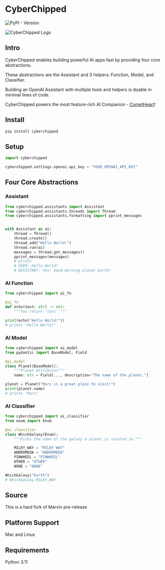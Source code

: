 # CyberChipped

![PyPI - Version](https://img.shields.io/pypi/v/cyberchipped)

![CyberChipped Logo](https://cyberchipped.com/375.png)

## Intro
CyberChipped enables building powerful AI apps fast by providing four core abstractions.

These abstractions are the Assistant and 3 helpers: Function, Model, and Classifier.

Building an OpenAI Assistant with multiple tools and helpers is doable in minimal lines of code.

CyberChipped powers the most feature-rich AI Companion - [CometHeart](https://cometheart.com)!

## Install

```bash
pip install cyberchipped
```

## Setup
```python
import cyberchipped

cyberchipped.settings.openai.api_key = "YOUR_OPENAI_API_KEY"
```

## Four Core Abstractions

### Assistant
```python
from cyberchipped.assistants import Assistant
from cyberchipped.assistants.threads import Thread
from cyberchipped.assistants.formatting import pprint_messages


with Assistant as ai:
    thread = Thread()
    thread.create()
    thread.add("Hello World!")
    thread.run(ai)
    messages = thread.get_messages()
    pprint_messages(messages)
    # prints 
    # USER: Hello World!
    # ASSISTANT: Yes! Good morning planet Earth!
```

### AI Function
```python
from cyberchipped import ai_fn

@ai_fn
def echo(text: str) -> str:
    """You return `text`."""

print(echo("Hello World!"))
# prints "Hello World!"

```

### AI Model
```python
from cyberchipped import ai_model
from pydantic import BaseModel, Field

@ai_model
class Planet(BaseModel):
    """Planet Attributes"""
    name: str = Field(..., description="The name of the planet.")

planet = Planet("Mars is a great place to visit!")
print(planet.name)
# prints "Mars"
```

### AI Classifier
```python
from cyberchipped import ai_classifier
from enum import Enum

@ai_classifier
class WhichGalaxy(Enum):
    """Picks the name of the galaxy a planet is located in."""

    MILKY_WAY = "MILKY WAY"
    ANDROMEDA = "ANDROMEDA"
    PINWHEEL = "PINWHEEL"
    OTHER = "OTHER"
    NONE = "NONE"

WhichGalaxy("Earth")
# WhichGalaxy.MILKY_WAY
```

## Source
This is a hard fork of Marvin pre-release

## Platform Support
Mac and Linux

## Requirements
Python 3.11
